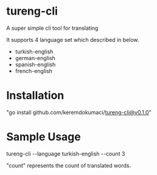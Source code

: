 # tureng-cli

A super simple cli tool for translating

It supports 4 language set which described in below.

- turkish-english
- german-english
- spanish-english
- french-english

# Installation

"go install github.com/keremdokumaci/tureng-cli@v0.1.0"

# Sample Usage

tureng-cli --language turkish-english --count 3

"count" represents the count of translated words.
